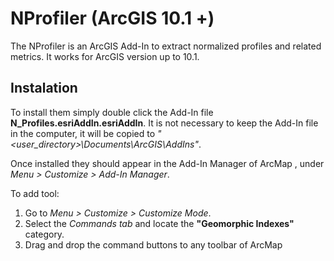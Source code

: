 # NProfiler (ArcGIS 10.1 +)

The NProfiler is an ArcGIS Add-In to extract normalized profiles and related metrics. It works for ArcGIS version up to 10.1. 

## Instalation
To install them simply double click the Add-In file **N_Profiles.esriAddIn.esriAddIn**. It is not necessary to keep the Add-In file in the computer, it will be copied to *"<user_directory>\Documents\ArcGIS\AddIns"*.

Once installed they should appear in the Add-In Manager of ArcMap , under *Menu > Customize > Add-In Manager*.

To add tool:
1. Go to *Menu > Customize > Customize Mode*. 
2. Select the *Commands tab* and locate the **"Geomorphic Indexes"** category. 
3. Drag and drop the command buttons to any toolbar of ArcMap
